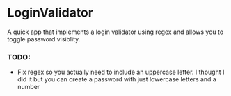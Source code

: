 # LoginValidator

A quick app that implements a login validator using regex and allows you to toggle password visiblity. 

### TODO:
- Fix regex so you actually need to include an uppercase letter. I thought I did it but you can create a password with just lowercase letters and a number
